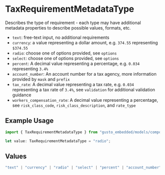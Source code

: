 # TaxRequirementMetadataType

Describes the type of requirement - each type may have additional metadata properties to describe possible values, formats, etc.

- `text`: free-text input, no additional requirements
- `currency`: a value representing a dollar amount, e.g. `374.55` representing `$374.55`
- `radio`: choose one of options provided, see `options`
- `select`: choose one of options provided, see `options`
- `percent`: A decimal value representing a percentage, e.g. `0.034` representing `3.4%`
- `account_number`: An account number for a tax agency, more information provided by `mask` and `prefix`
- `tax_rate`: A decimal value representing a tax rate, e.g. `0.034` representing a tax rate of `3.4%`, see `validation` for additional validation guidance
- `workers_compensation_rate`: A decimal value representing a percentage, see `risk_class_code`, `risk_class_description`, and `rate_type`


## Example Usage

```typescript
import { TaxRequirementMetadataType } from "gusto_embedded/models/components";

let value: TaxRequirementMetadataType = "radio";
```

## Values

```typescript
"text" | "currency" | "radio" | "select" | "percent" | "account_number" | "tax_rate" | "workers_compensation_rate"
```